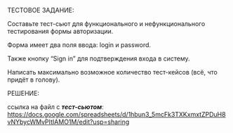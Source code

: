 ТЕСТОВОЕ ЗАДАНИЕ:

Составьте тест-сьют для функционального и нефункционального тестирования формы авторизации.

Форма имеет два поля ввода: login и password.

Также кнопку “Sign in” для подтверждения входа в систему.

Написать максимально возможное количество тест-кейсов (всё, что придёт в голову).


РЕШЕНИЕ:

ссылка на файл с __*тест-сьютом*__: https://docs.google.com/spreadsheets/d/1hbun3_5mcFk3TXKxmxtZPDuH8vNYbycWMvPItIAMO1M/edit?usp=sharing
